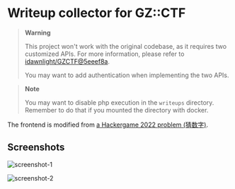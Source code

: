 # Writeup collector for GZ::CTF

> **Warning**
> 
> This project won't work with the original codebase, as it requires two customized APIs. For more information, please refer to [idawnlight/GZCTF@5eeef8a](https://github.com/idawnlight/GZCTF/commit/5eeef8a7ba7ddf2f35f5f03a708ecb1f56b59963).
> 
> You may want to add authentication when implementing the two APIs.

> **Note**
> 
> You may want to disable php execution in the `writeups` directory. Remember to do that if you mounted the directory with docker.

The frontend is modified from [a Hackergame 2022 problem (猜数字)](https://github.com/USTC-Hackergame/hackergame2022-writeups/blob/master/official/%E7%8C%9C%E6%95%B0%E5%AD%97/src).

## Screenshots

![screenshot-1](https://i.dawnlab.me/38453082b0e54f98b0b2801ae4171fb2.png)

![screenshot-2](https://i.dawnlab.me/209a0f2bb1d569453f7e75f481c9a6d5.png)